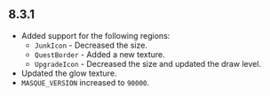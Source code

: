 ## 8.3.1

- Added support for the following regions:
  - `JunkIcon` - Decreased the size.
  - `QuestBorder` - Added a new texture.
  - `UpgradeIcon` - Decreased the size and updated the draw level.
- Updated the glow texture.
- `MASQUE_VERSION` increased to `90000`.
